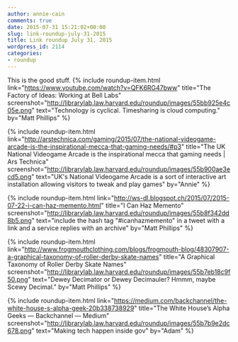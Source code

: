```yaml
---
author: annie-cain
comments: true
date: 2015-07-31 15:21:02+00:00
slug: link-roundup-july-31-2015
title: Link roundup July 31, 2015
wordpress_id: 2114
categories:
- roundup
---
```


This is the good stuff.
{% include roundup-item.html
  link="https://www.youtube.com/watch?v=QFK6RG47bww"
  title="The Factory of Ideas: Working at Bell Labs"
  screenshot="http://librarylab.law.harvard.edu/roundup/images/55bb925e4c05e.png"
  text="Technology is cyclical. Timesharing is cloud computing."
  by="Matt Phillips"
%}

{% include roundup-item.html
  link="http://arstechnica.com/gaming/2015/07/the-national-videogame-arcade-is-the-inspirational-mecca-that-gaming-needs/#p3"
  title="The UK National Videogame Arcade is the inspirational mecca that gaming needs | Ars Technica"
  screenshot="http://librarylab.law.harvard.edu/roundup/images/55b900ae3ecd5.png"
  text="UK's National Videogame Arcade is a sort of interactive art installation allowing visitors to tweak and play games"
  by="Annie"
%}

{% include roundup-item.html
  link="http://ws-dl.blogspot.ch/2015/07/2015-07-22-i-can-haz-memento.html"
  title="I Can Haz Memento"
  screenshot="http://librarylab.law.harvard.edu/roundup/images/55b8f342dd8b5.png"
  text="include the hash tag \"#icanhazmemento\" in a tweet with a link and a service replies with an archive"
  by="Matt Phillips"
%}

{% include roundup-item.html
  link="http://www.frogmouthclothing.com/blogs/frogmouth-blog/48307907-a-graphical-taxonomy-of-roller-derby-skate-names"
  title="A Graphical Taxonomy of Roller Derby Skate Names"
  screenshot="http://librarylab.law.harvard.edu/roundup/images/55b7eb18c9f50.png"
  text="Dewey Decimator or Dewey Decimauler? Hmmm, maybe Scewy Decimal."
  by="Matt Phillips"
%}

{% include roundup-item.html
  link="https://medium.com/backchannel/the-white-house-s-alpha-geek-20b338738929"
  title="The White House’s Alpha Geeks — Backchannel — Medium"
  screenshot="http://librarylab.law.harvard.edu/roundup/images/55b7b9e2dc678.png"
  text="Making tech happen inside gov"
  by="Adam"
%}

